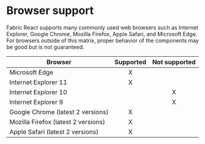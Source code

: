 # Browser support

Fabric React supports many commonly used web browsers such as Internet Explorer, Google Chrome, Mozilla Firefox, Apple Safari, and Microsoft Edge. For browsers outside of this  matrix, proper behavior of the components may be good but is not guaranteed.

| Browser                                             | Supported | Not supported |
|-----------------------------------------------------|:---------:|:-------------:|
| Microsoft Edge                                      |     X     |               |
| Internet Explorer 11                                |     X     |               |
| Internet Explorer 10                                |           |       X       |
| Internet Explorer 9                                 |           |       X       |
| Google Chrome (latest 2 versions)                   |     X     |               |
| Mozilla Firefox (latest 2 versions)                 |     X     |               |
| Apple Safari (latest 2 versions)                    |     X     |               |
